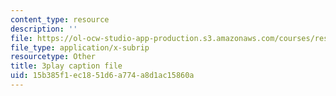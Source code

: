 ```yaml
---
content_type: resource
description: ''
file: https://ol-ocw-studio-app-production.s3.amazonaws.com/courses/res-6-012-introduction-to-probability-spring-2018/15b385f1ec1851d6a774a8d1ac15860a_7B3cDe39lwY.vtt
file_type: application/x-subrip
resourcetype: Other
title: 3play caption file
uid: 15b385f1-ec18-51d6-a774-a8d1ac15860a
---
```

